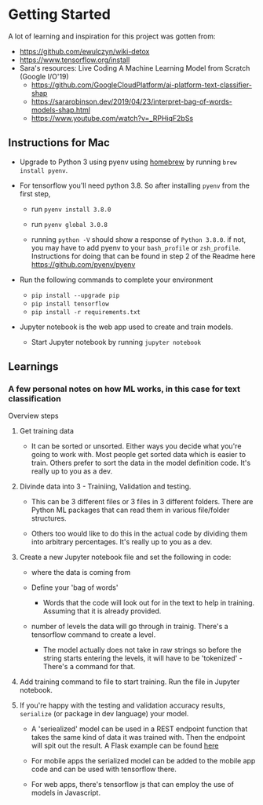 # Getting Started

A lot of learning and inspiration for this project was gotten from:

- https://github.com/ewulczyn/wiki-detox
- https://www.tensorflow.org/install
- Sara's resources: Live Coding A Machine Learning Model from Scratch (Google I/O'19)
    - https://github.com/GoogleCloudPlatform/ai-platform-text-classifier-shap
    - https://sararobinson.dev/2019/04/23/interpret-bag-of-words-models-shap.html
    - https://www.youtube.com/watch?v=_RPHiqF2bSs


## Instructions for Mac
- Upgrade to Python 3 using pyenv using [homebrew](https://brew.sh/) by running `brew install pyenv`.

- For tensorflow you'll need python 3.8. So after installing `pyenv` from the first step, 
  - run `pyenv install 3.8.0`
  - run `pyenv global 3.0.8`

  - running `python -V` should show a response of ```Python 3.8.0```. if not, you may have to add pyenv to your `bash_profile` or `zsh_profile`.
  Instructions for doing that can be found in step 2 of the Readme here https://github.com/pyenv/pyenv

- Run the following commands to complete your environment
    - `pip install --upgrade pip`
    - `pip install tensorflow`
    - `pip install -r requirements.txt`
- Jupyter notebook is the web app used to create and train models. 
    - Start Jupyter notebook by running `jupyter notebook`

## Learnings
### A few personal notes on how ML works, in this case for text classification

Overview steps
1. Get training data
    - It can be sorted or unsorted. Either ways you decide what you're going to work with. Most people get sorted data which is easier to train. Others prefer to sort the data in the model definition code. It's really up to you as a dev.

2. Divinde data into 3 - Trainiing, Validation and testing.

    - This can be 3 different files or 3 files in 3 different folders. There are Python ML packages that can read them in various file/folder structures.

    - Others too would like to do this in the actual code by dividing them into arbitrary percentages.
    It's really up to you as a dev.

3. Create a new Jupyter notebook file and set the following in code:
    - where the data is coming from

    - Define your 'bag of words'
        - Words that the code will look out for in the text to help in training. Assuming that it is already provided. 

    - number of levels the data will go through in trainig. There's a tensorflow command to create a level.
        - The model actually does not take in raw strings so before the string starts entering the levels, it will have to be 'tokenized' - There's a command for that.

4. Add training command to file to start training. Run the file in Jupyter notebook.

5. If you're happy with the testing and validation accuracy results, `serialize` (or package in dev language) your model.

    - A 'seriealized' model can be used in a REST endpoint function that takes the same kind of data it was trained with. Then the endpoint will spit out the result. A Flask example can be found [here](https://github.com/GoogleCloudPlatform/ai-platform-text-classifier-shap/blob/fd089d0734e4298e23ee164651c8d7220985b531/functions/main.py#L19) 
    
    - For mobile apps the serialized model can be added to the mobile app code and can be used with tensorflow there.

    - For web apps, there's tensorflow js that can employ the use of models in Javascript.
